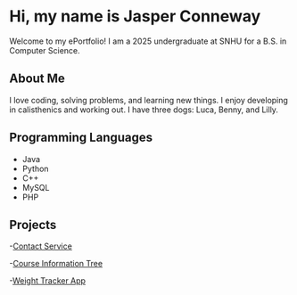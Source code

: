 # Hi, my name is Jasper Conneway
Welcome to my ePortfolio! I am a 2025 undergraduate at SNHU for a B.S. in Computer Science.

## About Me
I love coding, solving problems, and learning new things. 
I enjoy developing in calisthenics and working out.
I have three dogs: Luca, Benny, and Lilly.

## Programming Languages
- Java
- Python
- C++
- MySQL
- PHP

## Projects
-[Contact Service](https://github.com/Jasperconneway/Contact-Service)

-[Course Information Tree](https://github.com/Jasperconneway/Course-Information-Tree)

-[Weight Tracker App](https://github.com/Jasperconneway/Weight-Tracker-App)

